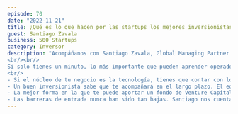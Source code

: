 ```yaml
---
episode: 70
date: "2022-11-21"
title: ¿Qué es lo que hacen por las startups los mejores inversionistas?
guest: Santiago Zavala
business: 500 Startups
category: Inversor
description: "Acompáñanos con Santiago Zavala, Global Managing Partner de 500 Startups, el fondo de inversión que ha invertido en compañías como Canva, Reddit, Clip y Konfío. 
<br/><br/>
Si solo tienes un minuto, lo más importante que pueden aprender operadores, inversionistas y fundadores de 500 es lo siguiente: 
<br/>
- Si el núcleo de tu negocio es la tecnología, tienes que contar con los recursos para desarrollarla. En 500 solo invierten en cofundadores no técnicos cuando su servicio principal no es tecnológico. <br/>
- Un buen inversionista sabe que te acompañará en el largo plazo. El equipo de 500 se reúne con las startups de su portafolio hasta dos veces a la semana por varios años para apoyarlos estratégica y tácticamente. <br/>
- La mejor forma en la que te puede aportar un fondo de Venture Capital es con consejos, conexiones y oportunidades. En 500, el capital es una minúscula parte de su aportación a las startups. <br/>
- Las barreras de entrada nunca han sido tan bajas. Santiago nos cuenta cómo el ecosistema de emprendimiento ha propiciado un círculo virtuoso donde se desarrollan servicios y productos nuevos que a su vez propician nuevos emprendimientos que entran al ecosistema y abaratan drásticamente cómo comenzar uno nuevo."
---
```

